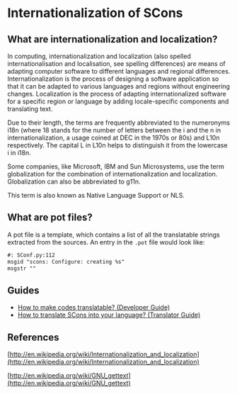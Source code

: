 

# Internationalization of SCons


## What are internationalization and localization?

In computing, internationalization and localization (also spelled internationalisation and localisation, see spelling differences) are means of adapting computer software to different languages and regional differences. Internationalization is the process of designing a software application so that it can be adapted to various languages and regions without engineering changes. Localization is the process of adapting internationalized software for a specific region or language by adding locale-specific components and translating text. 

Due to their length, the terms are frequently abbreviated to the numeronyms i18n (where 18 stands for the number of letters between the i and the n in internationalization, a usage coined at DEC in the 1970s or 80s) and L10n respectively. The capital L in L10n helps to distinguish it from the lowercase i in i18n. 

Some companies, like Microsoft, IBM and Sun Microsystems, use the term globalization for the combination of internationalization and localization. Globalization can also be abbreviated to g11n. 

This term is also known as Native Language Support or NLS. 


## What are pot files?

A pot file is a template, which contains a list of all the translatable strings extracted from the sources. An entry in the `.pot` file would look like: 


```txt
#: SConf.py:112
msgid "scons: Configure: creating %s"
msgstr ""
```

## Guides

* [How to make codes translatable? (Developer Guide)](i18n/DeveloperGuide) 
* [How to translate SCons into your language? (Translator Guide)](i18n/TranslatorGuide) 

## References

[http://en.wikipedia.org/wiki/Internationalization_and_localization](http://en.wikipedia.org/wiki/Internationalization_and_localization) 

[http://en.wikipedia.org/wiki/GNU_gettext](http://en.wikipedia.org/wiki/GNU_gettext) 
